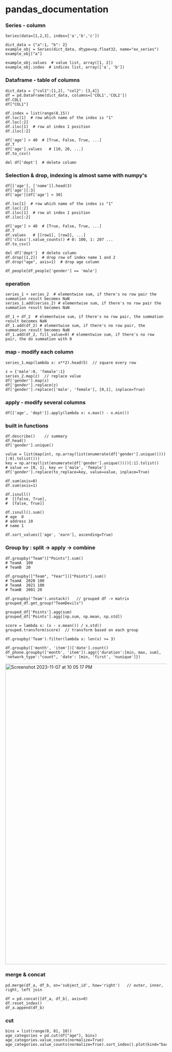 # pandas_documentation

### Series - column
````
Series(data=[1,2,3], index=['a','b','c'])
````


````
dict_data = {"a":1, "b": 2}
example_obj = Series(dict_data, dtype=np.float32, name="ex_series")
example_obj["a"]
````

````
example_obj.values  # value list, array([1, 2])
example_obj.index  # indices list, array(['a', 'b'])
````

### Dataframe - table of columns
````
dict_data = {"col1":[1,2], "col2": [3,4]}
df = pd.DataFrame(dict_data, columns=['COL1','COL2'])
df.COL1
df["COL1"]
````

````
df.index = list(range(0,15))
df.loc[1]  # row which name of the index is "1"
df.loc[:2]
df.iloc[1]  # row at index 1 position
df.iloc[:2]
````

````
df['age'] > 40  # [True, False, True, ...]
df.T
df['age'].values   # [10, 20, ...]
df.to_csv()
````

````
del df['dept']  # delete column
````


### Selection & drop, indexing is almost same with numpy's
````
df[['age'], ['name']].head(3)
df['age'][:3]
df['age'][df['age'] > 30]
````

````
df.loc[1]  # row which name of the index is "1"
df.loc[:2]
df.iloc[1]  # row at index 1 position
df.iloc[:2]
````

````
df['age'] > 40  # [True, False, True, ...]
df.T
df.values   # [[row1], [row2], ...]
df['class'].value_counts() # 0: 100, 1: 207 ...
df.to_csv()
````

````
del df['dept']  # delete column
df.drop([1,2])  # drop row of index name 1 and 2
df.drop("age", axis=1)  # drop age column
````

````
df_people[df_people['gender'] == 'male']
````



### operation
````
series_1 + series_2  # elementwise sum, if there's no row pair the summation result becomes NaN
series_1.add(series_2) # elementwise sum, if there's no row pair the summation result becomes NaN
````

````
df_1 + df_2  # elementwise sum, if there's no row pair, the summation result becomes NaN
df_1.add(df_2) # elementwise sum, if there's no row pair, the summation result becomes NaN
df_1.add(df_2, fill_value=0) # elementwise sum, if there's no row pair, the do summation with 0
````

### map - modify each column
````
series_1.map(lambda x: x**2).head(5)  // square every row
````
````
z = {'male':0, 'female':1}
series_2.map(z)  // replace value
df['gender'].map(z)
df['gender'].replace(z)
df['gender'].replace(['male', 'female'], [0,1], inplace=True)
````


### apply - modify several columns
````
df[['age', 'dept']].apply(lambda x: x.max() - x.min()) 
````

### built in functions
````
df.describe()    // summary
df.head()
df['gender'].unique()
````
````
value = list(map(int, np.array(list(enumerate(df['gender'].unique())))[:0].tolist()))
key = np.array(list(enumerate(df['gender'].unique())))[:1].tolist()
# value => [0, 1], key => ['male', 'female']
df['gender'].replace(to_replace=key, value=value, inplace=True)
````

````
df.sum(axis=0)
df.sum(axis=1)
````

````
df.isnull()
#  [[false, True],
#  [false, True]]
````

````
df.isnull().sum()
# age  0
# address 10
# name 1
````

````
df.sort_values(['age', 'earn'], ascending=True)
````

### Group by : split -> apply -> combine
````
df.groupby("Team")["Points"].sum()
# TeamA  100
# TeamB  20

df.groupby(["Team", "Year"])["Points"].sum()
# TeamA  2020 100
# TeamA  2021 100
# TeamB  2001 20
````

````
df.groupby('Team').unstack()   // grouped df -> matrix
grouped_df.get_group("TeamDevils")
````

````
grouped_df['Points'].agg(sum)
grouped_df['Points'].agg([np.sum, np.mean, np.std])
````
````
score = lambda x: (x - x.mean()) / x.std()
grouped.transform(score)  // transform based on each group
````

````
df.groupby('Team').filter(lambda x: len(x) >= 3)
````

````
df.groupby(['month', 'item'])['date'].count()
df_phone.groupby(['month', 'item']).agg({'duration':[min, max, sum], 'network_type':"count", 'date': [min, 'first', 'nunique']})
````

<img width="940" alt="Screenshot 2023-11-07 at 10 05 17 PM" src="https://github.com/jsdysw/documentations/assets/76895949/a9df2685-e775-40c1-852d-1ffe93ac0179">

### merge & concat
````
pd.merge(df_a, df_b, on='subject_id', how='right')   // outer, inner, right, left join
````
````
df = pd.concat([df_a, df_b], axis=0)
df.reset_index()
df_a.append(df_b)
````

### cut
````
bins = list(range(0, 81, 10))
age_categories = pd.cut(df["age"], bins)
age_categories.value_counts(normalize=True)
age_categories.value_counts(normalize=True).sort_index().plot(kind="bar")
````
